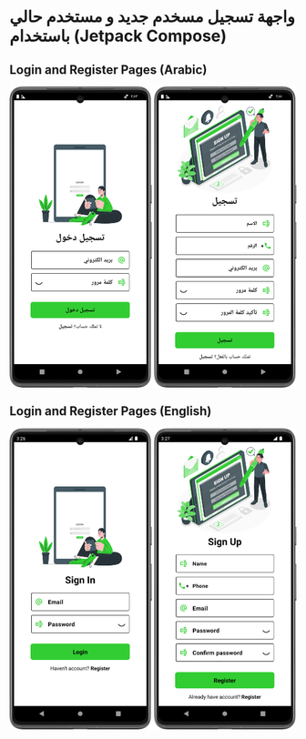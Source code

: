 # واجهة تسجيل مسخدم جديد و مستخدم حالي باستخدام (Jetpack Compose)
## Login and Register Pages (Arabic)

<div style="display: flex; justify-content: space-between;">
    <img src="LoginPage.png" alt="Login Page" width="250"/>
    <img src="RegisterPage.png" alt="Register Page" width="250"/>
</div>

## Login and Register Pages (English)
<div style="display: flex; justify-content: space-between;">
    <img src="LoginPage-English.png" alt="Login Page English" width="250"/>
    <img src="RegisterPage-Engilsh.png" alt="Register Page English" width="250"/>
</div>
